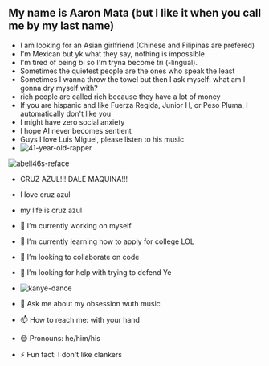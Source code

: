 ## My name is Aaron Mata (but I like it when you call me by my last name)
- I am looking for an Asian girlfriend (Chinese and Filipinas are prefered)
- I'm Mexican but yk what they say, nothing is impossible
- I'm tired of being bi so I'm tryna become tri (-lingual).
- Sometimes the quietest people are the ones who speak the least
- Sometimes I wanna throw the towel but then I ask myself: what am I gonna dry myself with?
- rich people are called rich because they have a lot of money
- If you are hispanic and like Fuerza Regida, Junior H, or Peso Pluma, I automatically don't like you
- I might have zero social anxiety
- I hope AI never becomes sentient
- Guys I love Luis Miguel, please listen to his music
- ![41-year-old-rapper](https://github.com/user-attachments/assets/b41a2802-bd5e-4e20-9373-886c53f6f535)

![abell46s-reface](https://github.com/user-attachments/assets/618bd896-71f1-4763-a521-52d0073cb498)


- CRUZ AZUL!!! DALE MAQUINA!!!
- I love cruz azul
- my life is cruz azul


- 🔭 I’m currently working on myself
- 🌱 I’m currently learning how to apply for college LOL
- 👯 I’m looking to collaborate on code 
- 🤔 I’m looking for help with trying to defend Ye
- ![kanye-dance](https://github.com/user-attachments/assets/fe253a36-8352-4acb-80af-f0bf31cd2a44)
- 💬 Ask me about my obsession wuth music
- 📫 How to reach me: with your hand
- 😄 Pronouns: he/him/his
- ⚡ Fun fact: I don't like clankers
